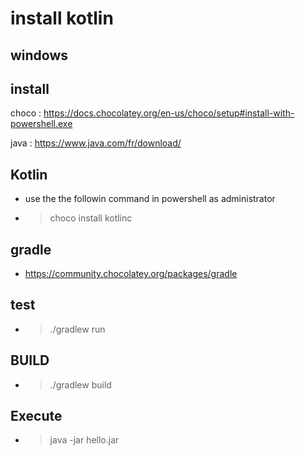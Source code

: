 # install kotlin

## windows

## install 

choco : https://docs.chocolatey.org/en-us/choco/setup#install-with-powershell.exe

java : https://www.java.com/fr/download/

## Kotlin

- use the the followin command in powershell as administrator 

- > choco install kotlinc

## gradle

- https://community.chocolatey.org/packages/gradle

## test

- > ./gradlew run

## BUILD

- > ./gradlew build

## Execute

-  > java -jar hello.jar
